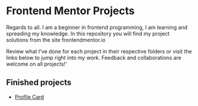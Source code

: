 # Frontend Mentor Projects

Regards to all. I am a beginner in frontend programming, I am learning and spreading my knowledge. In this repository you will find my project solutions from the site frontendmentor.io

Review what I've done for each project in their respective folders or visit the links below to jump right into my work. Feedback and collaborations are welcome on all projects!'

## Finished projects

- [Profile Card](https://github.com/ObradMr/Frontend-Mentor-Projects/tree/frontend-mentor/Profile%20Card/index)

